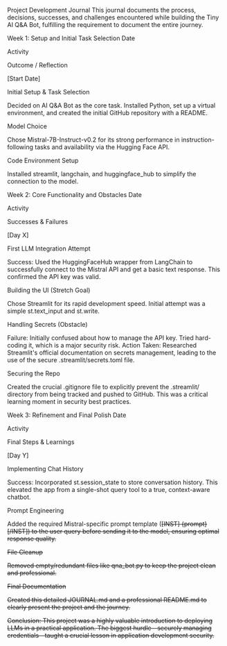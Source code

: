 Project Development Journal
This journal documents the process, decisions, successes, and challenges encountered while building the Tiny AI Q&A Bot, fulfilling the requirement to document the entire journey.

Week 1: Setup and Initial Task Selection
Date

Activity

Outcome / Reflection

[Start Date]

Initial Setup & Task Selection

Decided on AI Q&A Bot as the core task. Installed Python, set up a virtual environment, and created the initial GitHub repository with a README.



Model Choice

Chose Mistral-7B-Instruct-v0.2 for its strong performance in instruction-following tasks and availability via the Hugging Face API.



Code Environment Setup

Installed streamlit, langchain, and huggingface_hub to simplify the connection to the model.

Week 2: Core Functionality and Obstacles
Date

Activity

Successes & Failures

[Day X]

First LLM Integration Attempt

Success: Used the HuggingFaceHub wrapper from LangChain to successfully connect to the Mistral API and get a basic text response. This confirmed the API key was valid.



Building the UI (Stretch Goal)

Chose Streamlit for its rapid development speed. Initial attempt was a simple st.text_input and st.write.



Handling Secrets (Obstacle)

Failure: Initially confused about how to manage the API key. Tried hard-coding it, which is a major security risk. Action Taken: Researched Streamlit's official documentation on secrets management, leading to the use of the secure .streamlit/secrets.toml file.



Securing the Repo

Created the crucial .gitignore file to explicitly prevent the .streamlit/ directory from being tracked and pushed to GitHub. This was a critical learning moment in security best practices.

Week 3: Refinement and Final Polish
Date

Activity

Final Steps & Learnings

[Day Y]

Implementing Chat History

Success: Incorporated st.session_state to store conversation history. This elevated the app from a single-shot query tool to a true, context-aware chatbot.



Prompt Engineering

Added the required Mistral-specific prompt template (<s>[INST] {prompt} [/INST]) to the user query before sending it to the model, ensuring optimal response quality.



File Cleanup

Removed empty/redundant files like qna_bot.py to keep the project clean and professional.



Final Documentation

Created this detailed JOURNAL.md and a professional README.md to clearly present the project and the journey.

Conclusion: This project was a highly valuable introduction to deploying LLMs in a practical application. The biggest hurdle—securely managing credentials—taught a crucial lesson in application development security.